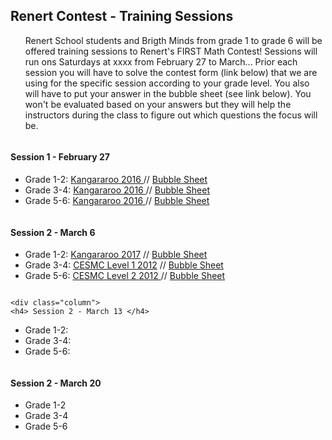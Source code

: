 <div class="row">
  <div class="column">
    <h2> Renert  Contest - Training Sessions </h2>
    <p>
      <ul>
        Renert School students and Brigth Minds from grade 1 to grade 6 will be offered training sessions to Renert's FIRST Math Contest! Sessions will run ons Saturdays at xxxx  from February 27 to March...
        Prior each session you will have to solve the contest form (link below) that we are using for the specific session according to your grade level. You also will have to put your answer in the bubble sheet (see link below). You won't be evaluated based on your answers but they will help the instructors during the class to figure out which questions the focus will be.
      </ul> 
    </p>
  </div>
</div>


<div class="column">
    <h4> Session 1 - February 27 </h4>
   <p>
      <ul>
        <li> Grade 1-2:  <a href="https://github.com/RenertMath/RenertMath.github.io/blob/master/contests/CESMC-2012-Level-1-Mar6.pdf" target="_blank">Kangararoo 2016 </a>  //  <a href="https://forms.gle/5YnJiQZamimXmRTh6" target="_blank">Bubble Sheet</a></li>
        <li> Grade 3-4:  <a href="https://github.com/RenertMath/RenertMath.github.io/blob/master/contests/Kangaroo%202016%20G56%20Feb27.pdf" target="_blank">Kangararoo 2016 </a>  //  <a href="https://forms.gle/5YnJiQZamimXmRTh6" target="_blank">Bubble Sheet</a> </li>
         <li> Grade 5-6:  <a href="https://github.com/RenertMath/RenertMath.github.io/blob/master/contests/Kangaroo%202016%20G56%20Feb27.pdf" target="_blank">Kangararoo 2016 </a>  //  <a href="https://forms.gle/5YnJiQZamimXmRTh6" target="_blank">Bubble Sheet</a> </li>
      </ul> 
    </p>
  
        
<div class="column">
    <h4> Session 2 - March 6 </h4>
   <p>
      <ul>
        <li> Grade 1-2:  <a href="https://github.com/RenertMath/RenertMath.github.io/blob/master/contests/Kangaroo%202017%20G12%20Mar6.pdf" target="_blank">Kangararoo 2017</a>  //  <a href="https://forms.gle/5YnJiQZamimXmRTh6" target="_blank">Bubble Sheet</a></li>
        <li> Grade 3-4:  <a href="https://github.com/RenertMath/RenertMath.github.io/blob/master/contests/CESMC-2012-Level-1-Mar6.pdf" target="_blank">CESMC Level 1 2012</a>  //  <a href="https://forms.gle/5YnJiQZamimXmRTh6" target="_blank">Bubble Sheet</a> </li>
         <li> Grade 5-6:  <a href="https://github.com/RenertMath/RenertMath.github.io/blob/master/contests/CESMC-2012-Level-2-Mar6.pdf" target="_blank">CESMC Level 2 2012 </a>  //  <a href="https://forms.gle/5YnJiQZamimXmRTh6" target="_blank">Bubble Sheet</a> </li>
      </ul> 
    </p>
      </div>
    
    <div class="column">
    <h4> Session 2 - March 13 </h4>
   <p>
      <ul>
        <li> Grade 1-2: </li>
        <li> Grade 3-4:   </li>
         <li> Grade 5-6:  </li>
      </ul> 
    </p>
      </div>
    <div class="column">
    <h4> Session 2 - March 20 </h4>
   <p>
      <ul>
        <li> Grade 1-2  </li>
        <li> Grade 3-4  </li>
         <li> Grade 5-6  </li>
      </ul> 
    </p>
      </div>
    
  </div>
